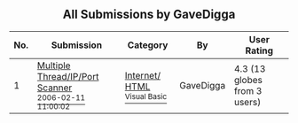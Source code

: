 ﻿<div align="center">

## All Submissions by GaveDigga

</div>

No.  | Submission | Category | By   | User Rating
---- | ---------- | -------- | ---- | -----------
1 | [Multiple Thread/IP/Port Scanner<br /><sup>2006-02-11 11:00:02</sup>](https://github.com/Planet-Source-Code/gavedigga-multiple-thread-ip-port-scanner__1-64292) | [Internet/ HTML<br /><sup>Visual Basic</sup>](../ByCategory/internet-html__1-34.md) | GaveDigga | 4.3 (13 globes from 3 users)
